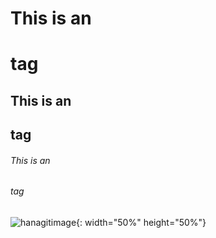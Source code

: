 # This is an <h1> tag
## This is an <h2> tag
###### This is an <h6> tag

![hanagitimage](https://user-images.githubusercontent.com/77190057/104088343-86d52b80-52a9-11eb-9f2e-54b7d7f3ea98.jpg){: width="50%" height="50%"}

